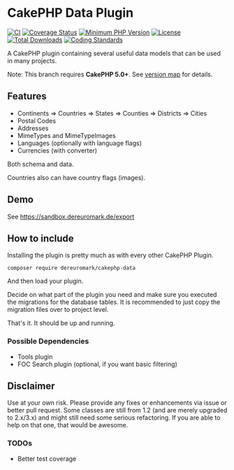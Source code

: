 # CakePHP Data Plugin
[![CI](https://github.com/dereuromark/cakephp-data/actions/workflows/ci.yml/badge.svg?branch=master)](https://github.com/dereuromark/cakephp-data/actions/workflows/ci.yml?query=branch%3Amaster)
[![Coverage Status](https://codecov.io/gh/dereuromark/cakephp-data/branch/master/graph/badge.svg)](https://codecov.io/gh/dereuromark/cakephp-data)
[![Minimum PHP Version](https://img.shields.io/badge/php-%3E%3D%208.1-8892BF.svg)](https://php.net/)
[![License](https://poser.pugx.org/dereuromark/cakephp-data/license.svg)](LICENSE)
[![Total Downloads](https://poser.pugx.org/dereuromark/cakephp-data/d/total.svg)](https://packagist.org/packages/dereuromark/cakephp-data)
[![Coding Standards](https://img.shields.io/badge/cs-PSR--2--R-yellow.svg)](https://github.com/php-fig-rectified/fig-rectified-standards)

A CakePHP plugin containing several useful data models that can be used in many projects.

Note: This branch requires **CakePHP 5.0+**. See [version map](https://github.com/dereuromark/cakephp-data/wiki#cakephp-version-map) for details.

## Features
- Continents => Countries => States => Counties => Districts => Cities
- Postal Codes
- Addresses
- MimeTypes and MimeTypeImages
- Languages (optionally with language flags)
- Currencies (with converter)

Both schema and data.

Countries also can have country flags (images).

## Demo
See https://sandbox.dereuromark.de/export

## How to include
Installing the plugin is pretty much as with every other CakePHP Plugin.
```
composer require dereuromark/cakephp-data
```

And then load your plugin.

Decide on what part of the plugin you need and make sure you executed the migrations for the database tables.
It is recommended to just copy the migration files over to project level.

That's it. It should be up and running.

### Possible Dependencies

- Tools plugin
- FOC Search plugin (optional, if you want basic filtering)

## Disclaimer
Use at your own risk. Please provide any fixes or enhancements via issue or better pull request.
Some classes are still from 1.2 (and are merely upgraded to 2.x/3.x) and might still need some serious refactoring.
If you are able to help on that one, that would be awesome.

### TODOs

* Better test coverage

